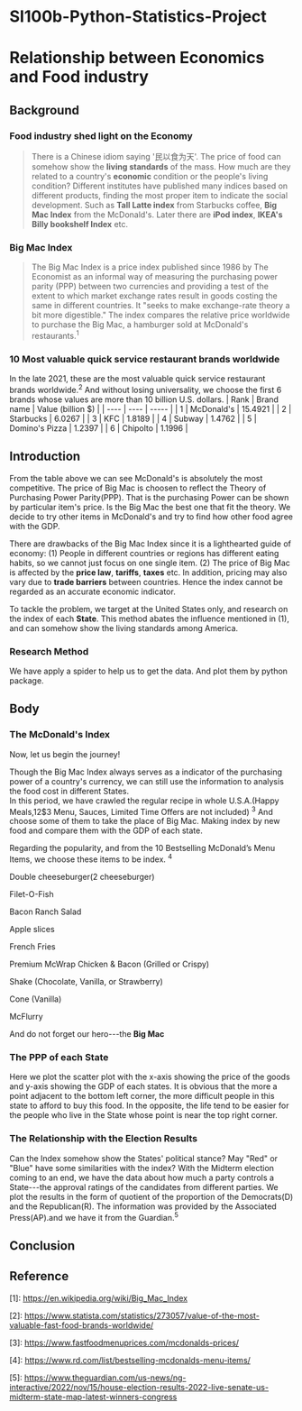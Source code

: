 # SI100b-Python-Statistics-Project

# Relationship between Economics and Food industry
## Background
### Food industry shed light on the Economy
> There is a Chinese idiom saying '民以食为天'. The price of food can somehow show the **living standards** of the mass. How much are they related to a country's **economic** condition or the people's living condition? Different institutes have published many indices based on different products, finding the most proper item to indicate the social development. Such as **Tall Latte index** from Starbucks coffee, **Big Mac Index** from the McDonald's. Later there are **iPod index**, **IKEA's Billy bookshelf Index** etc.

### Big Mac Index
> The Big Mac Index is a price index published since 1986 by The Economist as an informal way of measuring the purchasing power parity (PPP) between two currencies and providing a test of the extent to which market exchange rates result in goods costing the same in different countries. It "seeks to make exchange-rate theory a bit more digestible." The index compares the relative price worldwide to purchase the Big Mac, a hamburger sold at McDonald's restaurants.<sup>1</sup>
### 10 Most valuable quick service restaurant brands worldwide
In the late 2021, these are the most valuable quick service restaurant brands worldwide.<sup>2</sup>
And without losing universality, we choose the first 6 brands whose values are more than 10 billion U.S. dollars. 
| Rank    |       Brand name      | Value  (billion $)  |
|  ----   | ----                  | -----               |
| 1       |     McDonald's        |       15.4921       |
| 2       |        Starbucks      |        6.0267       |
| 3       |        KFC            |        1.8189       |
| 4       |       Subway          |       1.4762        |
| 5       |     Domino's Pizza    |       1.2397        |
| 6       |        Chipolto       |       1.1996        |
    
## Introduction
From the table above we can see McDonald's is absolutely the most competitive. The price of Big Mac is choosen to reflect the Theory of Purchasing Power Parity(PPP). That is the purchasing Power can be shown by particular item's price. Is the Big Mac the best one that fit the theory. We decide to try other items in McDonald's and try to find how other food agree with the GDP.

There are drawbacks of the Big Mac Index since it is a lighthearted guide of economy:
(1) People in different countries or regions has different eating habits, so we cannot just focus on one single item.
(2) The price of Big Mac is affected by the **price law**, **tariffs**, **taxes** etc. In addition, pricing may also vary due to **trade barriers** between countries. Hence the index cannot be regarded as an accurate economic indicator.

To tackle the problem, we target at the United States only, and research on the index of each **State**. This method abates the influence mentioned in (1), and can somehow show the living standards among America. 

### Research Method
We have apply a spider to help us to get the data. And plot them by python package.


## Body
### The McDonald's Index
Now, let us begin the journey! 
 
Though the Big Mac Index always serves as a indicator of the purchasing power of a country's currency, we can still use the information to analysis the food cost in different States.  
In this period, we have crawled the regular recipe in whole U.S.A.(Happy Meals,$1$2$3 Menu, Sauces, Limited Time Offers are not included) <sup>3</sup>
And choose some of them to take the place of Big Mac. Making index by new food and compare them with the GDP of each state.

Regarding the popularity, and from the 10 Bestselling McDonald’s Menu Items, we choose these items to be index. <sup>4</sup>

Double cheeseburger(2 cheeseburger)

Filet-O-Fish

Bacon Ranch Salad

Apple slices

French Fries

Premium McWrap Chicken & Bacon (Grilled or Crispy)

Shake (Chocolate, Vanilla, or Strawberry)

Cone (Vanilla)

McFlurry

And do not forget our hero---the **Big Mac**
### The PPP of each State

Here we plot the scatter plot with the x-axis showing the price of the goods and y-axis showing the GDP of each states. It is obvious that the more a point adjacent to the bottom left corner, the more difficult people in this state to afford to buy this food. In the opposite, the life tend to be easier for the people who live in the State whose point is near the top right corner.

### The Relationship with the Election Results

Can the Index somehow show the States' political stance? May "Red" or "Blue" have some similarities with the index? With the Midterm election coming to an end, we have the data about how much a party controls a State---the approval ratings of the candidates from different parties. We plot the results in the form of quotient of the proportion of the Democrats(D) and the Republican(R). The information was provided by the Associated Press(AP).and we have it from the Guardian.<sup>5</sup>  

## Conclusion 


## Reference 

\[1\]: <https://en.wikipedia.org/wiki/Big_Mac_Index>

\[2\]: <https://www.statista.com/statistics/273057/value-of-the-most-valuable-fast-food-brands-worldwide/>

\[3\]: <https://www.fastfoodmenuprices.com/mcdonalds-prices/>

\[4\]: <https://www.rd.com/list/bestselling-mcdonalds-menu-items/>

\[5\]: <https://www.theguardian.com/us-news/ng-interactive/2022/nov/15/house-election-results-2022-live-senate-us-midterm-state-map-latest-winners-congress>

